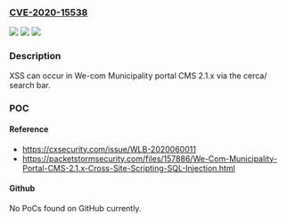 ### [CVE-2020-15538](https://cve.mitre.org/cgi-bin/cvename.cgi?name=CVE-2020-15538)
![](https://img.shields.io/static/v1?label=Product&message=n%2Fa&color=blue)
![](https://img.shields.io/static/v1?label=Version&message=n%2Fa&color=blue)
![](https://img.shields.io/static/v1?label=Vulnerability&message=n%2Fa&color=brighgreen)

### Description

XSS can occur in We-com Municipality portal CMS 2.1.x via the cerca/ search bar.

### POC

#### Reference
- https://cxsecurity.com/issue/WLB-2020060011
- https://packetstormsecurity.com/files/157886/We-Com-Municipality-Portal-CMS-2.1.x-Cross-Site-Scripting-SQL-Injection.html

#### Github
No PoCs found on GitHub currently.

